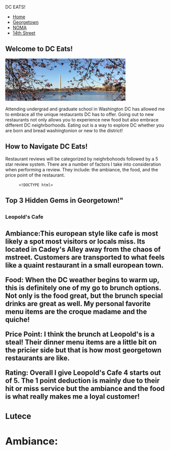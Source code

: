  
<!DOCTYPE html>
<html>
<head>
<head> 
<body>
   <nav class="navbar">
         <div class="brand-title">DC EATS!</div>
         <div class=:navbar-links>
             <ul>
                 <li><a href="#">Home</a></li>
                 <li><a href="#">Georgetown</a></li>
                 <li><a href="#">NOMA</a></li>
                 <li><a href="#">14th Street</a></li>
             </ul>
<h1>Welcome to DC Eats!</h1>
<img src="images.jpg" alt="Washington Header">  

<p1>Attending undergrad and graduate school in Washington DC has allowed me to embrace all the unique restaurants DC has to offer. Going out to new restaurants not only allows you to experience new food but also embrace different DC neighrborhoods. Eating out is a way to explore DC whether you are born and bread washingtonion or new to the district! </p1>
<h2>How to Navigate DC Eats!</h2>
<p2>Restaurant reviews will be categorized by neighrbohoods followed by a 5 star review system. There are a number of factors I take into consideration when performing a review. They include: the ambiance, the food, and the price point of the restaurant. </p2>

          <!DOCTYPE html>
<html>
<head>
<title>Georgetown</title>
<head>
<body>
<h2>Top 3 Hidden Gems in Georgetown!"<h1>
<h3>Leopold's Cafe<h2> 
<p3> Ambiance:This european style like cafe is most likely a spot most visitors or locals miss. Its located in Cadey's Alley away from the chaos of mstreet. Customers are transported to what feels like a quaint restaurant in a small european town.</p>
<p3> Food: When the DC weather begins to warm up, this is definitely one of my go to brunch options. Not only is the food great, but the brunch special drinks are great as well. My personal favorite menu items are the croque madame and the quiche!</p>
<p3> Price Point: I think the brunch at Leopold's is a steal! Their dinner menu items are a little bit on the pricier side but that is how most georgetown restaurants are like.<p>
<p3> Rating: Overall I give Leopold's Cafe 4 starts out of 5. The 1 point deduction is mainly due to their hit or miss service but the ambiance and the food is what really makes me a loyal customer!
<h3> Lutece<h2>
<p3> Ambiance:
